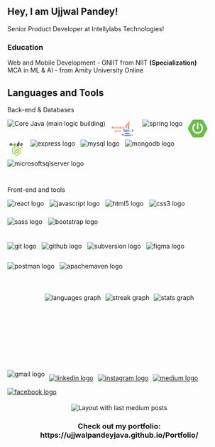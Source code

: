 <h2 align="left">Hey, I am Ujjwal Pandey!</h2>

<p align="left">
Senior Product Developer at Intellylabs Technologies!
<br>
<h3>Education</h3>
  Web and Mobile Development - GNIIT from NIIT <b>(Specialization)</b><br>
  <!-- BCA - from IGNOU<br> -->
  MCA in ML & AI - from Amity University Online
</p>

<h2 align="left">Languages and Tools</h2>
<p align="left">Back-end & Databases</p>
<div align="left" style="display: flex; flex-wrap: wrap; align-items: center; margin-bottom: 1em;">
  <img src="https://cdn.jsdelivr.net/gh/devicons/devicon/icons/java/java-original.svg" title="Core Java (main logic building)" height="40" style="margin-right: 12px; margin-bottom: 5px;" />
  <img src="./images/Advanced java.png" title="Advanced Java (server side)" height="40" alt="Advanced java logo" style="margin-right: 18px; margin-bottom: 5px;" />
  <img src="https://cdn.jsdelivr.net/gh/devicons/devicon/icons/spring/spring-original.svg" title="Spring Framework" height="40" alt="spring logo" style="margin-right: 12px; margin-bottom: 5px;" />
  <img src="./images/spring-boot-logo.png" title="Spring Boot" height="40" alt="Spring Boot logo" style="margin-right: 12px; margin-bottom: 5px;" />
  <img src="./images/NodeJS.png" title="NodeJs" height="40" alt="nodejs logo" style="margin-right: 12px; margin-bottom: 5px;" />
  <img src="https://skillicons.dev/icons?i=express" height="40" alt="express logo" title="ExpressJS" style="margin-right: 12px; margin-bottom: 5px;" />
  <img src="https://cdn.jsdelivr.net/gh/devicons/devicon/icons/mysql/mysql-original.svg" height="40" alt="mysql logo" title="MySQL" style="margin-right: 12px; margin-bottom: 5px;" />
  <img src="https://cdn.jsdelivr.net/gh/devicons/devicon/icons/mongodb/mongodb-original.svg" height="40" alt="mongodb logo" title="MongoDB" style="margin-right: 12px; margin-bottom: 5px;" />
  <img src="https://cdn.jsdelivr.net/gh/devicons/devicon/icons/microsoftsqlserver/microsoftsqlserver-plain.svg" height="40" alt="microsoftsqlserver logo" title="Microsoft SQL Server" style="margin-bottom: 5px;" />
</div>

<p align="left">Front-end and tools</p>
<div style="display: flex; flex-wrap: wrap; align-items: center; margin-bottom: 1em;">
  <img src="https://cdn.jsdelivr.net/gh/devicons/devicon/icons/react/react-original.svg" height="36" alt="react logo" title="ReactJS" style="margin-right: 13px; margin-bottom: 5px;" />
  <img src="https://cdn.jsdelivr.net/gh/devicons/devicon/icons/javascript/javascript-original.svg" height="36" alt="javascript logo" title="JavaScript" style="margin-right: 13px; margin-bottom: 5px;" />
  <img src="https://cdn.jsdelivr.net/gh/devicons/devicon/icons/html5/html5-original.svg" height="36" alt="html5 logo" title="HTML 5" style="margin-right: 13px; margin-bottom: 5px;" />
  <img src="https://cdn.jsdelivr.net/gh/devicons/devicon/icons/css3/css3-original.svg" height="36" alt="css3 logo" title="CSS 3, to style page" style="margin-right: 13px; margin-bottom: 5px;" />
  <img src="https://cdn.jsdelivr.net/gh/devicons/devicon/icons/sass/sass-original.svg" height="36" alt="sass logo" title="Advanced way to use the CSS" style="margin-right: 13px; margin-bottom: 5px;" />
  <img src="https://cdn.jsdelivr.net/gh/devicons/devicon/icons/bootstrap/bootstrap-original.svg" height="36" alt="bootstrap logo" title="Bootstrap for CSS and page layouts" style="margin-bottom: 5px;" />
</div>

<div  style="display: flex; flex-wrap: wrap; align-items: center; margin-bottom: 1.5em;">
  <img src="https://cdn.simpleicons.org/git/F05032" height="40" alt="git logo" title="Git Version control" style="margin-right: 12px; margin-bottom: 5px;" />
  <img src="https://skillicons.dev/icons?i=github" height="40" alt="github logo" title="Github" style="margin-right: 12px; margin-bottom: 5px;" />
  <img src="https://cdn.simpleicons.org/subversion/809CC9" height="40" alt="subversion logo" title="SVN, sub version" style="margin-right: 12px; margin-bottom: 5px;" />
  <img src="https://skillicons.dev/icons?i=figma" height="40" alt="figma logo" title="Figma to design UIs" style="margin-right: 12px; margin-bottom: 5px;" />
  <img src="https://cdn.simpleicons.org/postman/FF6C37" height="40" alt="postman logo" title="postman to test APIs" style="margin-right: 12px; margin-bottom: 5px;" />
  <img src="https://cdn.simpleicons.org/apachemaven/C71A36" height="40" alt="apachemaven logo" title="Java project manager for ease of work" style="margin-bottom: 5px;" />
</div>

<div style="display: flex; flex-wrap: wrap; justify-content: center; margin-bottom: 1em;">
  <img src="https://github-readme-stats.vercel.app/api/top-langs?username=ujjwalpandeyjava&locale=en&hide_title=false&layout=compact&card_width=320&langs_count=6&theme=dracula&hide_border=false" height="153" alt="languages graph" style="margin: 5px;" />
  <img src="https://streak-stats.demolab.com?user=ujjwalpandeyjava&locale=en&mode=daily&theme=dracula&hide_border=false&border_radius=5" height="150" alt="streak graph" style="margin: 5px;" />
  <img src="https://github-readme-stats.vercel.app/api?username=ujjwalpandeyjava&hide_title=false&hide_rank=false&show_icons=true&include_all_commits=true&count_private=true&disable_animations=false&theme=dracula&locale=en&hide_border=false" height="150" alt="stats graph" style="margin: 5px;" />
</div>

<div align="left" style="display: flex; flex-wrap: wrap; align-items: center; margin-bottom: 1em;">
  <img src="https://img.shields.io/static/v1?message=ujjwalpandey.aps&logo=gmail&label=&color=D14836&logoColor=white&labelColor=&style=for-the-badge" height="35" alt="gmail logo" style="margin-right: 10px; margin-bottom: 5px;" />
  <a href="https://www.linkedin.com/in/ujjwal-pandey-8bb562138/" target="_blank" style="margin-right: 10px; margin-bottom: 5px;">
    <img src="https://img.shields.io/static/v1?message=LinkedIn&logo=linkedin&label=&color=0077B5&logoColor=white&labelColor=&style=for-the-badge" height="35" alt="linkedin logo" />
  </a>
  <a href="https://www.instagram.com/ujjwal__pandeyy/" target="_blank" style="margin-right: 10px; margin-bottom: 5px;">
    <img src="https://img.shields.io/static/v1?message=Instagram&logo=instagram&label=&color=E4405F&logoColor=white&labelColor=&style=for-the-badge" height="35" alt="instagram logo" />
  </a>
  <a href="https://medium.com/@sadhu_ujjwalpandey" target="_blank" style="margin-right: 10px; margin-bottom: 5px;">
    <img src="https://img.shields.io/static/v1?message=Medium&logo=medium&label=&color=12100E&logoColor=white&labelColor=&style=for-the-badge" height="35" alt="medium logo" />
  </a>
  <a href="https://www.facebook.com/ujjwal.pandey.1656" target="_blank" style="margin-bottom: 5px;">
    <img src="https://img.shields.io/static/v1?message=Facebook&logo=facebook&label=&color=1877F2&logoColor=white&labelColor=&style=for-the-badge" height="35" alt="facebook logo" />
  </a>
</div>

<div align="center">
  <img src="https://github-read-medium-git-main.pahlevikun.vercel.app/latest?limit=4&username=sadhu_ujjwalpandey&theme=default" alt="Layout with last medium posts"  />
</div>

<h3 align="center">Check out my portfolio: https://ujjwalpandeyjava.github.io/Portfolio/</h3>
